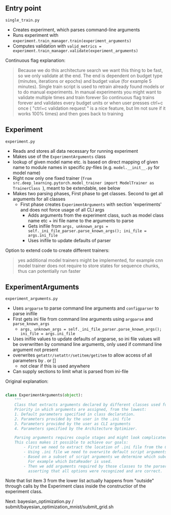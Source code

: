 ## Entry point
`single_train.py`
* Creates experiment, which parses command-line arguments
* Runs experiment with `experiment.train_manager.train(experiment_arguments)`
* Computes validation with  `valid_metrics = experiment.train_manager.validate(experiment_arguments)`

Continuous flag explanation:

> Because we do this architecture search we want this thing to be fast, so we only validate at the end. The end is dependent on budget type (minutes, iterations or epochs) and budget value (for example 5 minutes). Single train script is used to retrain already found models or to do manual experiments. In manual experiments you might want to validate multiple times and train forever
So continuous flag trains forever and validates every budget units or when user presses ctrl+c once ( "ctrl+c validation request " is a nice feature, but Im not sure if it works 100% times) and then goes back to training


## Experiment 
`experiment.py`

* Reads and stores all data necessary for running experiment
* Makes use of the `ExperimentArguments` class
* lookup of given model name etc. is based on direct mapping of given name to module names in specific py-files (e.g.
`model.__init__.py` for model name)
* Right now only one fixed trainer (`from src.deep_learning.pytorch.model_trainer import ModelTrainer as TrainerClass
`), meant to be extendable, see below
* Makes two parsing phases, First phase to get classes. Second to get all arguments for all classes
  * First phase creates `ExperimentArguments` with section 'experiments' and does not force usage of all
  CLI args
    * Adds arguments from the experiment class, such as model class name etc + ini file name
    to the arguments to parse
    * Gets inifile from `args, unknown_args = self._ini_file_parser.parse_known_args();
    ini_file = args.ini_file`
    * Uses inifile to update defaults of parser
    
Option to extend code to create different trainers:
>  yes additional model trainers might be implemented, for example cnn model trainer does not require to store states for sequence chunks, thus can potentially run faster




## ExperimentArguments
`experiment_arguments.py`
* Uses `argparse` to parse command line arguments and `configparser` to parse inifile
* First gets ini file from command line arguments using `argparse` and `parse_known_args`
  * `args, unknown_args = self._ini_file_parser.parse_known_args();
    ini_file = args.ini_file`
* Uses inifile values to update defaults of argparse, so ini file values will be overwritten
by command line arguments, only used if command line argument not present
* overwrites `getattr/setattr/setitem/getitem` to allow access of all parameters by . or []
  * not clear if this is used anywhere
* Can supply sections to limit what is parsed from ini-file

Original explanation:

```python

class ExperimentArguments(object):
    """
    Class that extracts arguments declared by different classes used for the experiment run.
    Priority in which arguments are assigned, from the lowest:
    1. Default parameters specified in class declaration.
    2. Parameters provided by the user in the .ini file
    3. Parameters provided by the user as CLI arguments
    4. Parameters specified by the Architecture Optimizer.

    Parsing arguments requires couple stages and might look complicated.
    This class makes it possible to achieve our goals:
        - First we need to extract the location of .ini file from the CLI arguments
        - Using .ini file we need to overwrite default script arguments
        - Based on a subset of script arguments we determine which subclasses are used for the experiment.
          For example which DataReader is used.
        - Then we add arguments required by those classes to the parser and again process all CLI arguments
          asserting that all options were recognized and are correct.
```

Note that list item 3 from the lower list actually happens from "outside" through calls by the
Experiment class inside the constructior of the experiment class.

Next: bayesian_optimization.py / submit/bayesian_optimization_mnist/submit_grid.sh






